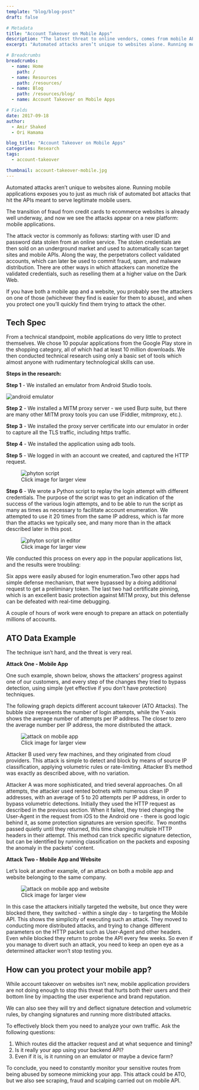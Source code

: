 ```yaml
---
template: "blog/blog-post"
draft: false

# Metadata
title: "Account Takeover on Mobile Apps"
description: "The latest threat to online vendors, comes from mobile API"
excerpt: "Automated attacks aren’t unique to websites alone. Running mobile applications exposes you to just as much risk of automated bot attacks that hit the APIs meant to serve legitimate mobile users."

# Breadcrumbs
breadcrumbs:
  - name: Home
    path: /
  - name: Resources
    path: /resources/
  - name: Blog
    path: /resources/blog/
  - name: Account Takeover on Mobile Apps

# Fields
date: 2017-09-18
author:
  - Amir Shaked
  - Ori Hamama

blog_title: "Account Takeover on Mobile Apps"
categories: Research
tags:
  - account-takeover

thumbnail: account-takeover-mobile.jpg
---
```


Automated attacks aren’t unique to websites alone. Running mobile applications exposes you to just as much risk of automated bot attacks that hit the APIs meant to serve legitimate mobile users.

The transition of fraud from credit cards to ecommerce websites is already well underway, and now we see the attacks appear on a new platform: mobile applications.

The attack vector is commonly as follows: starting with user ID and password data stolen from an online service. The stolen credentials are then sold on an underground market and used to automatically scan target sites and mobile APIs. Along the way, the perpetrators collect validated accounts, which can later be used to commit fraud, spam, and malware distribution. There are other ways in which attackers can monetize the validated credentials, such as reselling them at a higher value on the Dark Web.

If you have both a mobile app and a website, you probably see the attackers on one of those (whichever they find is easier for them to abuse), and when you protect one you’ll quickly find them trying to attack the other.

## Tech Spec

From a technical standpoint, mobile applications do very little to protect themselves.
We chose 10 popular applications from the Google Play store in the shopping category, all of which had at least 10 million downloads. We then conducted technical research using only a basic set of tools which almost anyone with rudimentary technological skills can use.

**Steps in the research:**

**Step 1** - We installed an emulator from Android Studio tools.

![android emulator](/assets/images/blog/install-android-emulator.jpg)<br>

**Step 2** - We installed a MITM proxy server - we used Burp suite, but there are many other MITM proxy tools you can use (Fiddler, mitmproxy, etc.).

**Step 3** - We installed the proxy server certificate into our emulator in order to capture all the TLS traffic, including https traffic.

**Step 4** - We installed the application using adb tools.

**Step 5** - We logged in with an account we created, and captured the HTTP request.

<figure class="blog-post-image is-larger">
    <img class="has-dropshadow" src="/assets/images/blog/python-script.jpg" alt="phyton script" />
    <figcaption>Click image for larger view</figcaption>
</figure>

**Step 6** - We wrote a Python script to replay the login attempt with different credentials. The purpose of the script was to get an indication of the success of the various login attempts, and to be able to run the script as many as times as necessary to facilitate account enumeration. We attempted to use it 20 times from the same IP address, which is far more than the attacks we typically see, and many more than in the attack described later in this post.

<figure class="blog-post-image is-larger">
    <img class="has-dropshadow" src="/assets/images/blog/python-script-in-editor.jpg" alt="phyton script in editor" />
    <figcaption>Click image for larger view</figcaption>
</figure>

We conducted this process on every app in the popular applications list, and the results were troubling:

Six apps were easily abused for login enumeration.Two other apps had simple defense mechanism, that were bypassed by a doing additional request to get a preliminary token. The last two had certificate pinning, which is an excellent basic protection against MITM proxy, but this defense can be defeated with real-time debugging.

A couple of hours of work were enough to prepare an attack on potentially millions of accounts.

## ATO Data Example

The technique isn’t hard, and the threat is very real.

**Attack One - Mobile App**

One such example, shown below, shows the attackers’ progress against one of our customers, and every step of the changes they tried to bypass detection, using simple (yet effective if you don’t have protection) techniques.

The following graph depicts different account takeover (ATO Attacks). The bubble size represents the number of login attempts, while the Y-axis shows the average number of attempts per IP address. The closer to zero the average number per IP address, the more distributed the attack.

<figure class="blog-post-image is-larger">
    <img class="has-dropshadow" src="/assets/images/blog/attack-one-graph.jpg" alt="attack on mobile app" />
    <figcaption>Click image for larger view</figcaption>
</figure>

Attacker B used very few machines, and they originated from cloud providers. This attack is simple to detect and block by means of source IP classification, applying volumetric rules or rate-limiting. Attacker B’s method was exactly as described above, with no variation.

Attacker A was more sophisticated, and tried several approaches. On all attempts, the attacker used rented botnets with numerous clean IP addresses, with an average of 5 to 20 attempts per IP address, in order to bypass volumetric detections. Initially they used the HTTP request as described in the previous section. When it failed, they tried changing the User-Agent in the request from iOS to the Android one - there is good logic behind it, as some protection signatures are version specific. Two months passed quietly until they returned, this time changing multiple HTTP headers in their attempt. This method can trick specific signature detection, but can be identified by running classification on the packets and exposing the anomaly in the packets’ content.

**Attack Two - Mobile App and Website**

Let’s look at another example, of an attack on both a mobile app and website belonging to the same company.

<figure class="blog-post-image is-larger">
    <img class="has-dropshadow" src="/assets/images/blog/attack-two-graph.jpg" alt="attack on mobile app and website" />
    <figcaption>Click image for larger view</figcaption>
</figure>

In this case the attackers initially targeted the website, but once they were blocked there, they switched - within a single day - to targeting the Mobile API. This shows the simplicity of executing such an attack. They moved to conducting more distributed attacks, and trying to change different parameters on the HTTP packet such as User-Agent and other headers. Even while blocked they return to probe the API every few weeks. So even if you manage to divert such an attack, you need to keep an open eye as a determined attacker won’t stop testing you.

## How can you protect your mobile app?

While account takeover on websites isn’t new, mobile application providers are not doing enough to stop this threat that hurts both their users and their bottom line by impacting the user experience and brand reputation.

We can also see they will try and deflect signature detection and volumetric rules, by changing signatures and running more distributed attacks.

To effectively block them you need to analyze your own traffic. Ask the following questions:

1. Which routes did the attacker request and at what sequence and timing?
2. Is it really your app using your backend API?
3. Even if it is, is it running on an emulator or maybe a device farm?

To conclude, you need to constantly monitor your sensitive routes from being abused by someone mimicking your app. This attack could be ATO, but we also see scraping, fraud and scalping carried out on mobile API.
